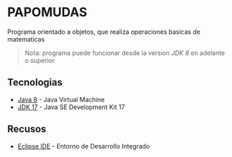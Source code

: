 # PAPOMUDAS

Programa orientado a objetos, que realiza operaciones basicas de matematicas

> Nota: programa puede funcionar desde la version *JDK 8* en adelante o superior


## Tecnologias

- [Java 8](https://www.java.com/es/download/ie_manual.jsp) - Java Virtual Machine
- [JDK 17](https://www.oracle.com/java/technologies/downloads/) - Java SE Development Kit 17


## Recusos

- [Eclipse IDE](https://www.eclipse.org/downloads/) - Entorno de Desarrollo Integrado

